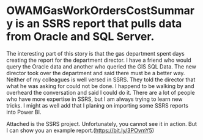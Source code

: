 # OWAMGasWorkOrdersCostSummary is an SSRS report that pulls data from Oracle and SQL Server. 

The interesting part of this story is that the gas department spent days creating the report for the department director. I have a friend who would query the Oracle data and another who queried the GIS SQL Data.
The new director took over the department and said there must be a better way. Neither of my colleagues is well versed in SSRS. They told the director that what he was asking for could not be done. I happend to be walking by and overheard the conversation and said I could do it.
There are a lot of people who have more expertise in SSRS, but I am always trying to learn new tricks. I might as well add that I planing on importing some SSRS reports into Power BI.

Attached is the SSRS project. Unfortunately, you cannot see it in action. But I can show you an example report.(https://bit.ly/3POvmY5)
